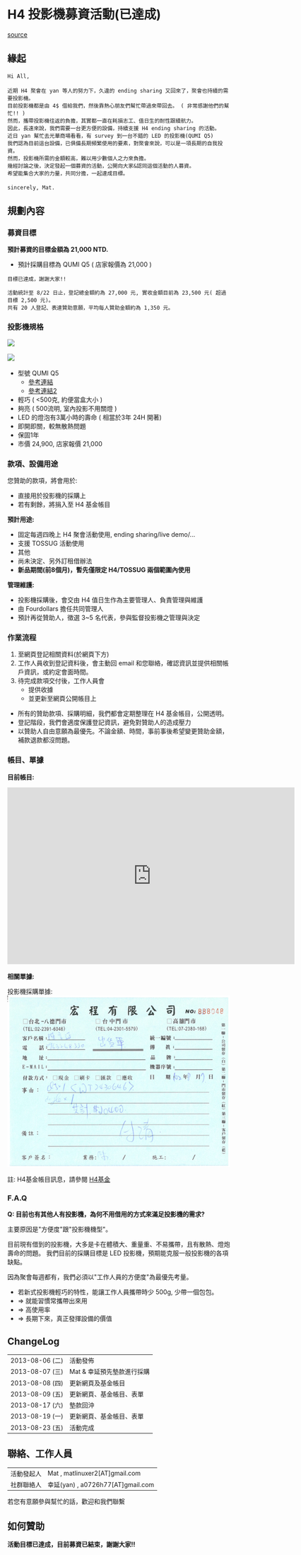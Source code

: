 # H4 投影機募資活動(已達成)

[source](http://hackingthursday.wikidot.com/h4projector)

## 緣起

```
Hi All,

近期 H4 聚會在 yan 等人的努力下，久違的 ending sharing 又回來了，聚會也持續的需要投影機。
目前投影機都是由 4$ 借給我們，然後靠熱心朋友們幫忙帶過來帶回去。 ( 非常感謝他們的幫忙!! )
然而，攜帶投影機往返的負擔，其實都一直在耗損志工、值日生的耐性跟續航力。
因此，長遠來說，我們需要一台更方便的設備，持續支援 H4 ending sharing 的活動。
近日 yan 幫忙去光華商場看看，有 survey 到一台不錯的 LED 的投影機(QUMI Q5)
我們認為目前這台設備，已俱備長期頻繁使用的要素，對聚會來說，可以是一項長期的自我投資。
然而，投影機所需的金額較高，難以用少數個人之力來負擔。
幾經討論之後，決定發起一個募資的活動，公開向大家&認同這個活動的人募資。
希望能集合大家的力量，共同分擔，一起達成目標。

sincerely, Mat.
```

## 規劃內容



### 募資目標

**預計募資的目標金額為 21,000 NTD.**

* 預計採購目標為 QUMI Q5 ( 店家報價為 21,000 )

```
目標已達成，謝謝大家!!
```

```
活動統計至 8/22 日止，登記總金額約為 27,000 元, 實收金額目前為 23,500 元( 超過目標 2,500 元)。
共有 20 人登記、表達贊助意願，平均每人贊助金額約為 1,350 元。
```

### 投影機規格

![](https://img0.pconline.com.cn/pconline/1212/02/3085743_qumi-SHOU.jpg)

![](https://2f.zol-img.com.cn/product/97_800x600/471/ce8uMPel4Yn3U.jpg)

- 型號 QUMI Q5
  - [參考連結](https://shopping.pchome.com.tw/?mod=item&func=exhibit&IT_NO=DPAE0N-A66801575)
  - [參考連結2](https://3c.u-car.com.tw/3cdetail.asp?articleid=1902)
- 輕巧 ( <500克, 約便當盒大小 )
- 夠亮 ( 500流明, 室內投影不用關燈 )
- LED 的燈泡有3萬小時的壽命 ( 相當於3年 24H 開著)
- 即開即關，較無散熱問題
- 保固1年
- 市價 24,900, 店家報價 21,000

### 款項、設備用途

您贊助的款項，將會用於:
* 直接用於投影機的採購上
* 若有剩餘，將捐入至 H4 基金帳目

**預計用途:**
* 固定每週四晚上 H4 聚會活動使用, ending sharing/live demo/...
* 支援 TOSSUG 活動使用
* 其他
 * 尚未決定、另外訂租借辦法
 * **新品期間(前8個月)，暫先僅限定 H4/TOSSUG 兩個範圍內使用**

**管理維護:**
* 投影機採購後，會交由 H4 值日生作為主要管理人、負責管理與維護
* 由 Fourdollars 擔任共同管理人
* 預計再從贊助人，徵選 3~5 名代表，參與監督投影機之管理與決定

### 作業流程

1. 至網頁登記相關資料(於網頁下方)
2. 工作人員收到登記資料後，會主動回 email 和您聯絡，確認資訊並提供相關帳戶資訊，或約定會面時間。
3. 待完成款項交付後，工作人員會
    - 提供收據
    - 並更新至網頁公開帳目上

* 所有的贊助款項、採購明細，我們都會定期整理在 H4 基金帳目，公開透明。
* 登記階段，我們會適度保護登記資訊，避免對贊助人的造成壓力
* 以贊助人自由意願為最優先。不論金額、時間，事前事後希望變更贊助金額，補款退款都沒問題。

### 帳目、單據

**目前帳目:**

<iframe width='650' height='400' frameborder='0' src='https://docs.google.com/spreadsheet/pub?key=0AiJfcAhLrSTMdDh3MGFMdGRkU0NLT3YxTmdYdHdLWGc&single=true&gid=4&output=html&widget=true'></iframe>

**相關單據:**

投影機採購單據: ![](./files/img01.png)

註: H4基金帳目訊息，請參閱 [H4基金](/funding)

### F.A.Q

**Q: 目前也有其他人有投影機，為何不用借用的方式來滿足投影機的需求?**


主要原因是"方便度"跟"投影機機型"。

目前現有借到的投影機，大多是卡在體積大、重量重、不易攜帶，且有散熱、燈炮壽命的問題。
我們目前的採購目標是 LED 投影機，預期能克服一般投影機的各項缺點。

因為聚會每週都有，我們必須以"工作人員的方便度"為最優先考量。
- 若新式投影機輕巧的特性，能讓工作人員攜帶時少 500g, 少帶一個包包。
- => 就能習慣常攜帶出來用
- => 高使用率
- => 長期下來，真正發揮設備的價值



## ChangeLog


|                 |                            |
| --------------- | -------------------------- |
| 2013-08-06 (二) | 活動發佈                   |
| 2013-08-07 (三) | Mat & 幸延預先墊款進行採購 |
| 2013-08-08 (四) | 更新網頁及基金帳目         |
| 2013-08-09 (五) | 更新網頁、基金帳目、表單   |
| 2013-08-17 (六) | 墊款回沖                   |
| 2013-08-19 (一) | 更新網頁、基金帳目、表單   |
| 2013-08-23 (五) | 活動完成                   |

## 聯絡、工作人員


|            |                                   |
| ---------- | --------------------------------- |
| 活動發起人 | Mat , matlinuxer2[AT]gmail.com    |
| 社群聯絡人 | 幸延(yan) , a0726h77[AT]gmail.com |

若您有意願參與幫忙的話，歡迎和我們聯繫

## 如何贊助


**活動目標已達成，目前募資已結束，謝謝大家!!**